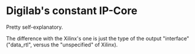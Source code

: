 # Digilab's constant IP-Core

Pretty self-explanatory.

The difference with the Xilinx's one is just the type of the output
"interface" ("data_rtl", versus the "unspecified" of Xilinx).
